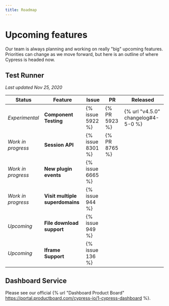```yaml
---
title: Roadmap
---
```


# Upcoming features

Our team is always planning and working on really "big" upcoming features. Priorities can change as we move forward, but here is an outline of where Cypress is headed now.

## Test Runner

*Last updated Nov 25, 2020*

Status               | Feature                            |  Issue            | PR           | Released
---------------------| -----------------------------------|-------------------|--------------|------------
*Experimental*       | **Component Testing**              |  {% issue 5922 %} | {% PR 5923 %}| {% url "v4.5.0" changelog#4-5-0 %}
*Work in progress*   | **Session API**                    |  {% issue 8301 %} | {% PR 8765 %}|
*Work in progress*   | **New plugin events**              |  {% issue 6665 %} |              |
*Work in progress*   | **Visit multiple superdomains**    |  {% issue 944 %}  |              |
*Upcoming*           | **File download support**          |  {% issue 949 %}  |              |
*Upcoming*           | **Iframe Support**                 |  {% issue 136 %}  |              |

## Dashboard Service

Please see our official {% url "Dashboard Product Board" https://portal.productboard.com/cypress-io/1-cypress-dashboard %}.
